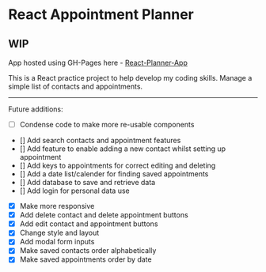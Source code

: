 # React Appointment Planner

## WIP

App hosted using GH-Pages here - [React-Planner-App](https://DanielStewardson.github.io/React-Appointment-Planner)


This is a React practice project to help develop my coding skills.
Manage a simple list of contacts and appointments.

---

Future additions:

- [ ] Condense code to make more re-usable components
- [] Add search contacts and appointment features
- [] Add feature to enable adding a new contact whilst setting up appointment
- [] Add keys to appointments for correct editing and deleting
- [] Add a date list/calender for finding saved appointments
- [] Add database to save and retrieve data
- [] Add login for personal data use
- [x] Make more responsive
- [x] Add delete contact and delete appointment buttons
- [x] Add edit contact and appointment buttons
- [x] Change style and layout
- [x] Add modal form inputs
- [x] Make saved contacts order alphabetically
- [x] Make saved appointments order by date